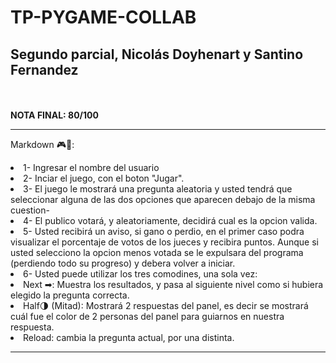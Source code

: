 # TP-PYGAME-COLLAB
## Segundo parcial, Nicolás Doyhenart y Santino Fernandez
<br></br>
**NOTA FINAL: 80/100**

---------------------------------------------------------

Markdown 🎮🎯:
<li> 1- Ingresar el nombre del usuario
<li> 2- Inciar el juego, con el boton "Jugar". <li> 
3- El juego le mostrará una pregunta aleatoria y usted tendrá que seleccionar alguna de las dos opciones que aparecen debajo de la misma cuestion-
<li> 4- El publico votará, y aleatoriamente, decidirá cual es la opcion valida.<li> 
5- Usted recibirá un aviso, si gano o perdio, en el primer caso podra visualizar el porcentaje de votos de los jueces y recibira puntos. Aunque si usted selecciono la opcion menos votada se le expulsara del programa (perdiendo todo su progreso) y debera volver a iniciar.
<li> 6- Usted puede utilizar los tres comodines, una sola vez:
<li> Next ➡: Muestra los resultados, y pasa al siguiente nivel como si hubiera elegido la pregunta correcta.
<li> Half🌗 (Mitad): Mostrará 2 respuestas del panel, es decir se mostrará cuál fue el color de 2 personas del panel para guiarnos en nuestra respuesta.
<li> Reload: cambia la pregunta actual, por una distinta.

---------------------------------------------------------
